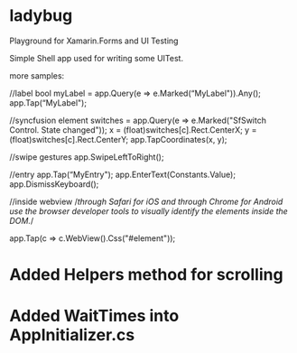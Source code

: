 # ladybug

Playground for Xamarin.Forms and UI Testing


Simple Shell app used for writing some UITest.

more samples:

//label
bool myLabel = app.Query(e => e.Marked(“MyLabel")).Any();
app.Tap(“MyLabel");

//syncfusion element
switches = app.Query(e => e.Marked("SfSwitch Control. State changed"));
x = (float)switches[c].Rect.CenterX;
y = (float)switches[c].Rect.CenterY;
app.TapCoordinates(x, y);

//swipe gestures
app.SwipeLeftToRight();

//entry
 app.Tap(“MyEntry"); 
 app.EnterText(Constants.Value);
 app.DismissKeyboard();



//inside webview
/*through Safari for iOS 
and through Chrome for Android 
use the browser developer tools 
to visually identify 
the elements inside the DOM.*/

 app.Tap(c => c.WebView().Css("#element"));
 
 
 # Added Helpers method for  scrolling
 
 # Added WaitTimes into AppInitializer.cs
 
